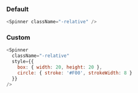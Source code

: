 ### Default
```js
<Spinner className="-relative" />
```

### Custom
```js
<Spinner
  className="-relative"
  style={{
    box: { width: 20, height: 20 },
    circle: { stroke: '#F00', strokeWidth: 8 }
  }}
/>
```

